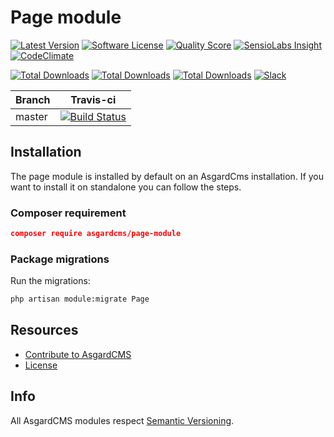 # Page module

[![Latest Version](https://img.shields.io/github/release/asgardcms/page.svg?style=flat-square)](https://github.com/asgardcms/page/releases)
[![Software License](https://img.shields.io/badge/license-MIT-brightgreen.svg?style=flat-square)](LICENSE.md)
[![Quality Score](https://img.shields.io/scrutinizer/g/asgardcms/page.svg?style=flat-square)](https://scrutinizer-ci.com/g/asgardcms/page)
[![SensioLabs Insight](https://img.shields.io/sensiolabs/i/9771f5e6-88d3-4e8a-b35f-ad5574b405f7.svg)](https://insight.sensiolabs.com/projects/9771f5e6-88d3-4e8a-b35f-ad5574b405f7)
[![CodeClimate](https://img.shields.io/codeclimate/github/AsgardCms/Page.svg)](https://codeclimate.com/github/AsgardCms/Page)

[![Total Downloads](https://img.shields.io/packagist/dd/asgardcms/page-module.svg?style=flat-square)](https://packagist.org/packages/asgardcms/page-module)
[![Total Downloads](https://img.shields.io/packagist/dm/asgardcms/page-module.svg?style=flat-square)](https://packagist.org/packages/asgardcms/page-module)
[![Total Downloads](https://img.shields.io/packagist/dt/asgardcms/page-module.svg?style=flat-square)](https://packagist.org/packages/asgardcms/page-module)
[![Slack](http://slack.asgardcms.com/badge.svg)](http://slack.asgardcms.com/)


| Branch | Travis-ci |
| ---------------- | --------------- |
| master  | [![Build Status](https://travis-ci.org/AsgardCms/Page.svg?branch=master)](https://travis-ci.org/AsgardCms/Page)  |


## Installation

The page module is installed by default on an AsgardCms installation. If you want to install it on standalone you can follow the steps. 

### Composer requirement

``` json
composer require asgardcms/page-module
```

### Package migrations

Run the migrations:

``` bash
php artisan module:migrate Page
```


## Resources

- [Contribute to AsgardCMS](https://asgardcms.com/en/docs/getting-started/contributing)
- [License](LICENSE.md)


## Info

All AsgardCMS modules respect [Semantic Versioning](http://semver.org/).
